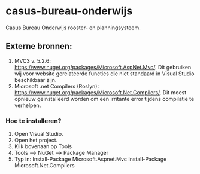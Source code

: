 # casus-bureau-onderwijs
Casus Bureau Onderwijs rooster- en planningsysteem.

## Externe bronnen:
1. MVC3 v. 5.2.6: https://www.nuget.org/packages/Microsoft.AspNet.Mvc/. Dit gebruiken wij voor website gerelateerde functies die niet standaard in Visual Studio beschikbaar zijn.
2. Microsoft .net Compilers (Roslyn): https://www.nuget.org/packages/Microsoft.Net.Compilers/. Dit moest opnieuw geinstalleerd worden om een irritante error tijdens compilatie te verhelpen.

### Hoe te installeren?
1. Open Visual Studio.
2. Open het project.
3. Klik bovenaan op Tools
4. Tools --> NuGet --> Package Manager
5. Typ in:
   Install-Package Microsoft.Aspnet.Mvc
   Install-Package Microsoft.Net.Compilers
